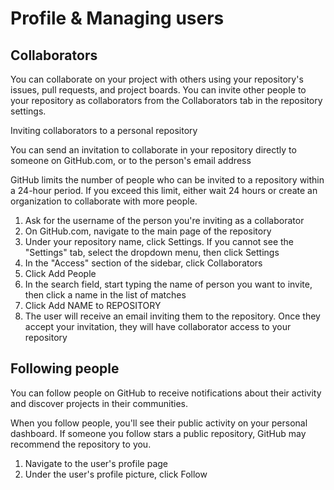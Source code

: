 # Profile & Managing users

## Collaborators

You can collaborate on your project with others using your repository's issues, pull requests, and project boards. You can invite other people to your repository as collaborators from the Collaborators tab in the repository settings.

Inviting collaborators to a personal repository

You can send an invitation to collaborate in your repository directly to someone on GitHub.com, or to the person's email address

GitHub limits the number of people who can be invited to a repository within a 24-hour period. If you exceed this limit, either wait 24 hours or create an organization to collaborate with more people.

1. Ask for the username of the person you're inviting as a collaborator
2. On GitHub.com, navigate to the main page of the repository
3. Under your repository name, click Settings. If you cannot see the "Settings" tab, select the dropdown menu, then click Settings
4. In the "Access" section of the sidebar, click Collaborators
5. Click Add People
6. In the search field, start typing the name of person you want to invite, then click a name in the list of matches
7. Click Add NAME to REPOSITORY
8. The user will receive an email inviting them to the repository. Once they accept your invitation, they will have collaborator access to your repository

## Following people

You can follow people on GitHub to receive notifications about their activity and discover projects in their communities.

When you follow people, you'll see their public activity on your personal dashboard. If someone you follow stars a public repository, GitHub may recommend the repository to you.

1. Navigate to the user's profile page
2. Under the user's profile picture, click Follow

